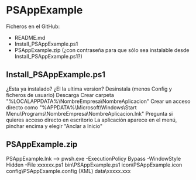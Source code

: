 # PSAppExample

Ficheros en el GitHub:
- README.md
- Install_PSAppExample.ps1
- PSAppExample.zip (¿con contraseña para que sólo sea instalable desde Install_PSAppExample.ps1?)

## Install_PSAppExample.ps1

¿Esta ya instalado?
¿El la ultima version?
Desinstala (menos Config y ficheros de usuario)
Descarga
Crear carpeta "%LOCALAPPDATA%\NombreEmpresa\NombreAplicacion"
Crear un acceso directo como "%APPDATA%\Microsoft\Windows\Start Menu\Programs\NombreEmpresa\NombreAplicacion.lnk"
Pregunta si quieres acceso directo en escritorio
La aplicación aparece en el menú, pinchar encima y elegir "Anclar a Inicio"

## PSAppExample.zip

PSAppExample.lnk --> pwsh.exe -ExecutionPolicy Bypass -WindowStyle Hidden -File xxxxxx.ps1 
bin\PSAppExample.ps1
icon\PSAppExample.icon
config\PSAppExample.config (XML)
data\xxxxx.xxx

